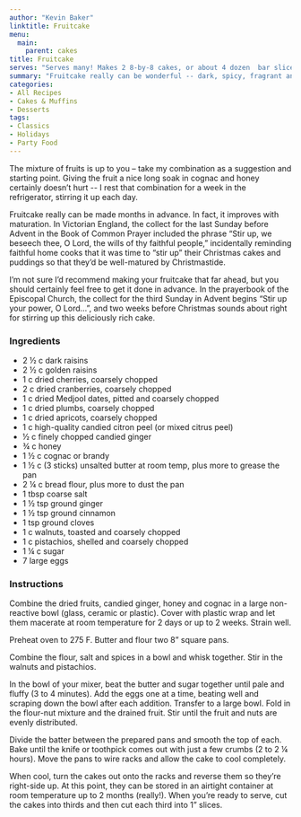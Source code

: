 ```yaml
---
author: "Kevin Baker"
linktitle: Fruitcake
menu:
  main:
    parent: cakes
title: Fruitcake
serves: "Serves many! Makes 2 8-by-8 cakes, or about 4 dozen  bar slices"
summary: "Fruitcake really can be wonderful -- dark, spicy, fragrant and delicious. But you won't get that from the boxes of dodgy candied fruit mix sold at the grocery store at the holidays. Take the time to assemble ingredients that actually taste good – namely a selection of dried and candied fruits that you’d be happy to eat on their own."
categories:
- All Recipes
- Cakes & Muffins
- Desserts
tags:
- Classics
- Holidays
- Party Food
---
```

The mixture of fruits is up to you – take my combination as a suggestion and starting point. Giving the fruit a nice long soak in cognac and honey certainly doesn’t hurt -- I rest that combination for a week in the refrigerator, stirring it up each day. 

Fruitcake really can be made months in advance.  In fact, it improves with maturation. In Victorian England, the collect for the last Sunday before Advent in the Book of Common Prayer included the phrase “Stir up, we beseech thee, O Lord, the wills of thy faithful people,” incidentally reminding faithful home cooks that it was time to “stir up” their Christmas cakes and puddings so that they’d be well-matured by Christmastide. 

I’m not sure I’d recommend making your fruitcake that far ahead, but you should certainly feel free to get it done in advance. In the prayerbook of the Episcopal Church, the collect for the third Sunday in Advent begins “Stir up your power, O Lord…”, and two weeks before Christmas sounds about right for stirring up this deliciously rich cake.

### Ingredients

<div class="ingredient-list">

* 2 ½ c dark raisins
* 2 ½ c golden raisins
* 1 c dried cherries, coarsely chopped
* 2 c dried cranberries, coarsely chopped
* 1 c dried Medjool dates, pitted and coarsely chopped
* 1 c dried plumbs, coarsely chopped
* 1 c dried apricots, coarsely chopped
* 1 c high-quality candied citron peel (or mixed citrus peel)
* ½ c finely chopped candied ginger
* ¾ c honey
* 1 ½ c cognac or brandy
* 1 ½ c (3 sticks) unsalted butter at room temp, plus more to grease the pan
* 2 ¼ c bread flour, plus more to dust the pan
* 1 tbsp coarse salt
* 1 ½ tsp ground ginger
* 1 ½ tsp ground cinnamon 
* 1 tsp ground cloves
* 1 c walnuts, toasted and coarsely chopped
* 1 c pistachios, shelled and coarsely chopped
* 1 ¼ c sugar
* 7 large eggs

</div>

### Instructions
Combine the dried fruits, candied ginger, honey and cognac in a large non-reactive bowl (glass, ceramic or plastic).  Cover with plastic wrap and let them macerate at room temperature for 2 days or up to 2 weeks. Strain well.

Preheat oven to 275 F. Butter and flour two 8” square pans.

Combine the flour, salt and spices in a bowl and whisk together. Stir in the walnuts and pistachios.

In the bowl of your mixer, beat the butter and sugar together until pale and fluffy (3 to 4 minutes).  Add the eggs one at a time, beating well and scraping down the bowl after each addition. Transfer to a large bowl.  Fold in the flour-nut mixture and the drained fruit.  Stir until the fruit and nuts are evenly distributed.

Divide the batter between the prepared pans and smooth the top of each.  Bake until the knife or toothpick comes out with just a few crumbs (2 to 2 ¼ hours). Move the pans to wire racks and allow the cake to cool completely.

When cool, turn the cakes out onto the racks and reverse them so they’re right-side up.  At this point, they can be stored in an airtight container at room temperature up to 2 months (really!). When you’re ready to serve, cut the cakes into thirds and then cut each third into 1” slices.